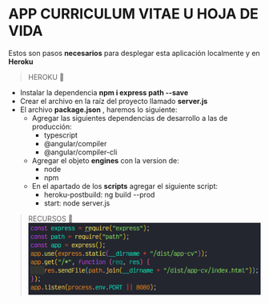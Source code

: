 <!-- # AppCv

This project was generated with [Angular CLI](https://github.com/angular/angular-cli) version 13.3.5.

## Development server

Run `ng serve` for a dev server. Navigate to `http://localhost:4200/`. The application will automatically reload if you change any of the source files.

## Code scaffolding

Run `ng generate component component-name` to generate a new component. You can also use `ng generate directive|pipe|service|class|guard|interface|enum|module`.

## Build

Run `ng build` to build the project. The build artifacts will be stored in the `dist/` directory.

## Running unit tests

Run `ng test` to execute the unit tests via [Karma](https://karma-runner.github.io).

## Running end-to-end tests

Run `ng e2e` to execute the end-to-end tests via a platform of your choice. To use this command, you need to first add a package that implements end-to-end testing capabilities.

## Further help

To get more help on the Angular CLI use `ng help` or go check out the [Angular CLI Overview and Command Reference](https://angular.io/cli) page.
 -->

#   APP CURRICULUM VITAE  U  HOJA DE VIDA
Estos son pasos **necesarios** para desplegar esta aplicación localmente y en **Heroku**
>    HEROKU 🚀 
-   Instalar la dependencia **npm i express path --save**
-   Crear el archivo en la raíz del proyecto llamado **server.js**
-   El archivo **package.json** , haremos lo siguiente: 
    -   Agregar las siguientes dependencias de desarrollo a las de producción:
        -   typescript
        -   @angular/compiler
        -   @angular/compiler-cli
    -   Agregar el objeto **engines** con la version de:
        -   node
        -   npm
    -   En el apartado de los **scripts** agregar el siguiente script:
        -   heroku-postbuild: ng build --prod
        -   start: node server.js

>   RECURSOS :art:
![server.js](/src/assets/documentation/server.png "server.js")

